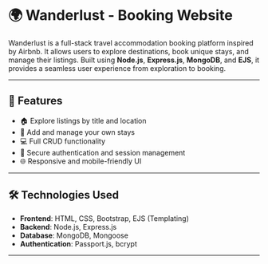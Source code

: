 # 🌍 Wanderlust - Booking Website

Wanderlust is a full-stack travel accommodation booking platform inspired by Airbnb. It allows users to explore destinations, book unique stays, and manage their listings. Built using **Node.js**, **Express.js**, **MongoDB**, and **EJS**, it provides a seamless user experience from exploration to booking.


---

## 🚀 Features

- 🏠 Explore listings by title and location
- 🧳 Add and manage your own stays
- 💻 Full CRUD functionality
- 🔐 Secure authentication and session management
- 🌐 Responsive and mobile-friendly UI

---

## 🛠️ Technologies Used

- **Frontend**: HTML, CSS, Bootstrap, EJS (Templating)
- **Backend**: Node.js, Express.js
- **Database**: MongoDB, Mongoose
- **Authentication**: Passport.js, bcrypt

---



